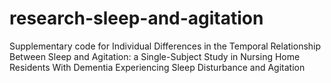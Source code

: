 # research-sleep-and-agitation
Supplementary code for Individual Differences in the Temporal Relationship Between Sleep and Agitation: a Single-Subject Study in Nursing Home Residents With Dementia Experiencing Sleep Disturbance and Agitation 
